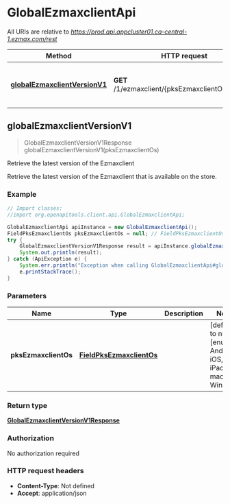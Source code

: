 # GlobalEzmaxclientApi

All URIs are relative to *https://prod.api.appcluster01.ca-central-1.ezmax.com/rest*

Method | HTTP request | Description
------------- | ------------- | -------------
[**globalEzmaxclientVersionV1**](GlobalEzmaxclientApi.md#globalEzmaxclientVersionV1) | **GET** /1/ezmaxclient/{pksEzmaxclientOs}/version | Retrieve the latest version of the Ezmaxclient



## globalEzmaxclientVersionV1

> GlobalEzmaxclientVersionV1Response globalEzmaxclientVersionV1(pksEzmaxclientOs)

Retrieve the latest version of the Ezmaxclient

Retrieve the latest version of the Ezmaxclient that is available on the store.

### Example

```java
// Import classes:
//import org.openapitools.client.api.GlobalEzmaxclientApi;

GlobalEzmaxclientApi apiInstance = new GlobalEzmaxclientApi();
FieldPksEzmaxclientOs pksEzmaxclientOs = null; // FieldPksEzmaxclientOs | 
try {
    GlobalEzmaxclientVersionV1Response result = apiInstance.globalEzmaxclientVersionV1(pksEzmaxclientOs);
    System.out.println(result);
} catch (ApiException e) {
    System.err.println("Exception when calling GlobalEzmaxclientApi#globalEzmaxclientVersionV1");
    e.printStackTrace();
}
```

### Parameters


Name | Type | Description  | Notes
------------- | ------------- | ------------- | -------------
 **pksEzmaxclientOs** | [**FieldPksEzmaxclientOs**](.md)|  | [default to null] [enum: Android, iOS, iPadOS, macOS, Windows]

### Return type

[**GlobalEzmaxclientVersionV1Response**](GlobalEzmaxclientVersionV1Response.md)

### Authorization

No authorization required

### HTTP request headers

- **Content-Type**: Not defined
- **Accept**: application/json

